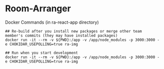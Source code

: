 # Room-Arranger

Docker Commands (in ra-react-app directory)

```
## Re-build after you install new packages or merge other team member's commits (they may have installed packages)
docker run -it --rm -v ${PWD}:/app -v /app/node_modules -p 3000:3000 -e CHOKIDAR_USEPOLLING=true ra-img
```

```
## Run when you start development
docker run -it --rm -v ${PWD}:/app -v /app/node_modules -p 3000:3000 -e CHOKIDAR_USEPOLLING=true ra-img
```
